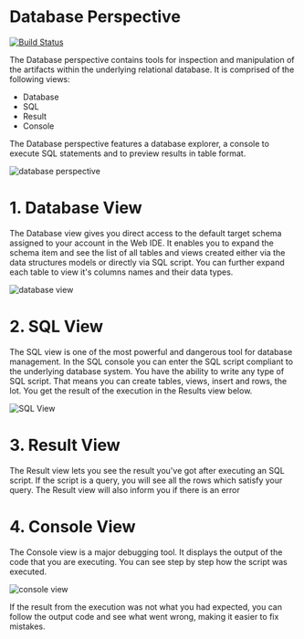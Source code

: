 # Database Perspective

[![Build Status](https://travis-ci.org/joemccann/dillinger.svg?branch=master)](https://travis-ci.org/joemccann/dillinger)

The Database perspective contains tools for inspection and manipulation of the artifacts within the underlying relational database. 
It is comprised of the following views:
 - Database
 - SQL
 - Result
 - Console 

The Database perspective features a database explorer, a console to execute SQL statements and to preview results in table format.

![database perspective](http://www.dirigible.io/help/images/ide_perspective_database.png)

# 1. Database View
The Database view gives you direct access to the default target schema assigned to your account in the Web IDE. It enables you to expand the schema item and see the list of all tables and views created either via the data structures models or directly via SQL script. You can further expand each table to view it's columns names and their data types.

![database view](http://www.dirigible.io/help/images/ide_view_database.png)

# 2. SQL View

The SQL view is one of the most powerful and dangerous tool for database management. In the SQL console you can enter the SQL script compliant to the underlying database system. You have the ability to write any type of SQL script. That means you can create tables, views, insert and rows, the lot. You get the result of the execution in the Results view below. 

![SQL View](http://www.dirigible.io/help/images/ide_view_sql.png)

# 3. Result View

The Result view lets you see the result you've got after executing an SQL script. If the script is a query, you will see all the rows which satisfy your query. The Result view will also inform you if there is an error

# 4. Console View
The Console view is a major debugging tool. It displays the output of the code that you are executing. You can see step by step how the script was executed. 

![console view](http://www.dirigible.io/help/images/ide_view_console.png)

If the result from the execution was not what you had expected, you can follow the output code and see what went wrong, making it easier to fix mistakes.
